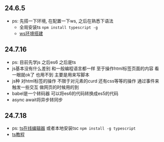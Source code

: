 ## 24.6.5

- ps: 先搭一下环境, 在配置一下ws, 之后在熟悉下语法
  - 全局安装ts ```npm install typescript -g```
  - [ws环境搭建](https://www.cnblogs.com/wfaceboss/p/10043101.html "ws环境搭建")

## 24.7.16

- ps: 目前先学js 之后es6 之后是ts
- js基本没有什么差别 和一般编程语言都一样 至于操作html标签页面的内容 看一眼就ok了 也用不到 主要是用来写脚本
- js种 对html标签的操作 不限于对元素的curd 还有css等等的操作 通过事件来触发一些交互 做网页的时候用的到
- babel是一个转码器 可以将es6的代码转换成es5的代码
- async await将异步转同步

## 24.7.18
- ps: [ts在线编辑器](http://www.typescriptlang.org/play/) 或者本地安装tsc ```npm install -g typescript```
- [ts教程](https://typescript.p6p.net/typescript-tutorial/basic.html) 